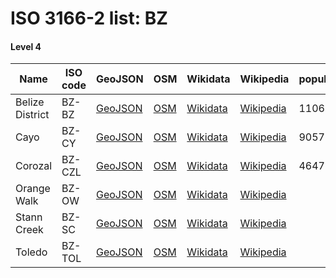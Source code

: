 # ISO 3166-2 list: BZ


#### Level 4
Name | ISO code | GeoJSON | OSM | Wikidata | Wikipedia | population 
--- | --- | --- | --- | --- | --- | --- 
Belize District | BZ-BZ | [GeoJSON](../../export/geojson/q7/iso2/BZ/BZ-BZ.geojson) | [OSM](https://www.openstreetmap.org/relation/962354) | [Wikidata](https://www.wikidata.org/wiki/Q506056) | [Wikipedia](http://en.wikipedia.org/wiki/en%3ABelize%20District) | 110644
Cayo | BZ-CY | [GeoJSON](../../export/geojson/q7/iso2/BZ/BZ-CY.geojson) | [OSM](https://www.openstreetmap.org/relation/962357) | [Wikidata](https://www.wikidata.org/wiki/Q508773) | [Wikipedia](http://en.wikipedia.org/wiki/en%3ACayo%20District) | 90579
Corozal | BZ-CZL | [GeoJSON](../../export/geojson/q7/iso2/BZ/BZ-CZL.geojson) | [OSM](https://www.openstreetmap.org/relation/962356) | [Wikidata](https://www.wikidata.org/wiki/Q512273) | [Wikipedia](http://en.wikipedia.org/wiki/en%3ACorozal%20District) | 46472
Orange Walk | BZ-OW | [GeoJSON](../../export/geojson/q7/iso2/BZ/BZ-OW.geojson) | [OSM](https://www.openstreetmap.org/relation/962355) | [Wikidata](https://www.wikidata.org/wiki/Q506036) | [Wikipedia](http://en.wikipedia.org/wiki/en%3AOrange%20Walk%20District) | 
Stann Creek | BZ-SC | [GeoJSON](../../export/geojson/q7/iso2/BZ/BZ-SC.geojson) | [OSM](https://www.openstreetmap.org/relation/962353) | [Wikidata](https://www.wikidata.org/wiki/Q502652) | [Wikipedia](http://en.wikipedia.org/wiki/en%3AStann%20Creek%20District) | 
Toledo | BZ-TOL | [GeoJSON](../../export/geojson/q7/iso2/BZ/BZ-TOL.geojson) | [OSM](https://www.openstreetmap.org/relation/962358) | [Wikidata](https://www.wikidata.org/wiki/Q506049) | [Wikipedia](http://en.wikipedia.org/wiki/en%3AToledo%20District) | 
